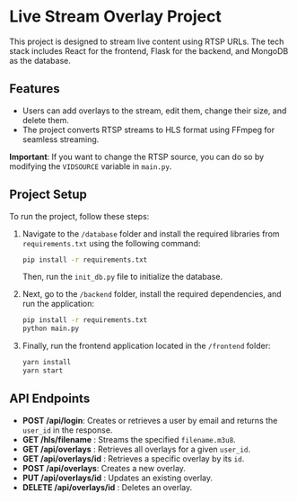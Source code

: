 # Live Stream Overlay Project

This project is designed to stream live content using RTSP URLs. The tech stack includes React for the frontend, Flask for the backend, and MongoDB as the database.

## Features
- Users can add overlays to the stream, edit them, change their size, and delete them.
- The project converts RTSP streams to HLS format using FFmpeg for seamless streaming.

**Important**: If you want to change the RTSP source, you can do so by modifying the `VIDSOURCE` variable in `main.py`.

## Project Setup

To run the project, follow these steps:

1. Navigate to the `/database` folder and install the required libraries from `requirements.txt` using the following command:
   ```bash
   pip install -r requirements.txt
   ```
   Then, run the `init_db.py` file to initialize the database.

2. Next, go to the `/backend` folder, install the required dependencies, and run the application:
   ```bash
   pip install -r requirements.txt
   python main.py
   ```

3. Finally, run the frontend application located in the `/frontend` folder:
   ```bash
   yarn install
   yarn start
   ```

## API Endpoints

- **POST /api/login**: Creates or retrieves a user by email and returns the `user_id` in the response.
- **GET /hls/filename** : Streams the specified `filename.m3u8`.
- **GET /api/overlays** : Retrieves all overlays for a given `user_id`.
- **GET /api/overlays/id** : Retrieves a specific overlay by its `id`.
- **POST /api/overlays**: Creates a new overlay.
- **PUT /api/overlays/id** : Updates an existing overlay.
- **DELETE /api/overlays/id** : Deletes an overlay.


